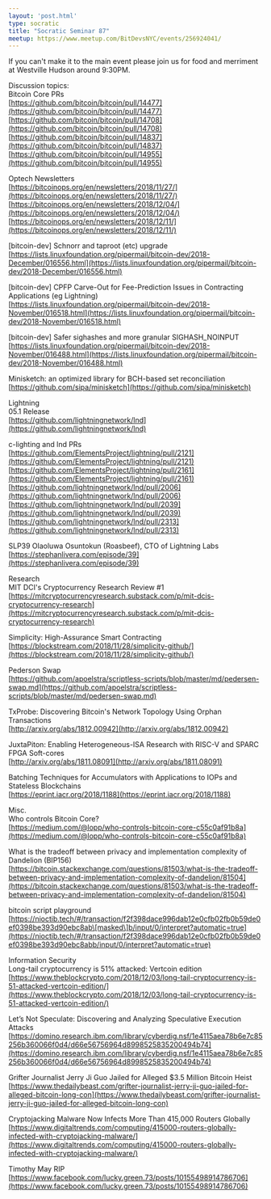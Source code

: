 ```yaml
---
layout: 'post.html'
type: socratic
title: "Socratic Seminar 87"
meetup: https://www.meetup.com/BitDevsNYC/events/256924041/
---
```


If you can't make it to the main event please join us for food and merriment at Westville Hudson around 9:30PM.

Discussion topics:  
Bitcoin Core PRs  
[https://github.com/bitcoin/bitcoin/pull/14477](https://github.com/bitcoin/bitcoin/pull/14477)  
[https://github.com/bitcoin/bitcoin/pull/14708](https://github.com/bitcoin/bitcoin/pull/14708)  
[https://github.com/bitcoin/bitcoin/pull/14837](https://github.com/bitcoin/bitcoin/pull/14837)  
[https://github.com/bitcoin/bitcoin/pull/14955](https://github.com/bitcoin/bitcoin/pull/14955)

Optech Newsletters  
[https://bitcoinops.org/en/newsletters/2018/11/27/](https://bitcoinops.org/en/newsletters/2018/11/27/)  
[https://bitcoinops.org/en/newsletters/2018/12/04/](https://bitcoinops.org/en/newsletters/2018/12/04/)  
[https://bitcoinops.org/en/newsletters/2018/12/11/](https://bitcoinops.org/en/newsletters/2018/12/11/)

\[bitcoin-dev\] Schnorr and taproot (etc) upgrade  
[https://lists.linuxfoundation.org/pipermail/bitcoin-dev/2018-December/016556.html](https://lists.linuxfoundation.org/pipermail/bitcoin-dev/2018-December/016556.html)

\[bitcoin-dev\] CPFP Carve-Out for Fee-Prediction Issues in Contracting Applications (eg Lightning)  
[https://lists.linuxfoundation.org/pipermail/bitcoin-dev/2018-November/016518.html](https://lists.linuxfoundation.org/pipermail/bitcoin-dev/2018-November/016518.html)

\[bitcoin-dev\] Safer sighashes and more granular SIGHASH\_NOINPUT  
[https://lists.linuxfoundation.org/pipermail/bitcoin-dev/2018-November/016488.html](https://lists.linuxfoundation.org/pipermail/bitcoin-dev/2018-November/016488.html)

Minisketch: an optimized library for BCH-based set reconciliation  
[https://github.com/sipa/minisketch](https://github.com/sipa/minisketch)

Lightning  
05.1 Release  
[https://github.com/lightningnetwork/lnd](https://github.com/lightningnetwork/lnd)

c-lighting and lnd PRs  
[https://github.com/ElementsProject/lightning/pull/2121](https://github.com/ElementsProject/lightning/pull/2121)  
[https://github.com/ElementsProject/lightning/pull/2161](https://github.com/ElementsProject/lightning/pull/2161)  
[https://github.com/lightningnetwork/lnd/pull/2006](https://github.com/lightningnetwork/lnd/pull/2006)  
[https://github.com/lightningnetwork/lnd/pull/2039](https://github.com/lightningnetwork/lnd/pull/2039)  
[https://github.com/lightningnetwork/lnd/pull/2313](https://github.com/lightningnetwork/lnd/pull/2313)

SLP39 Olaoluwa Osuntokun (Roasbeef), CTO of Lightning Labs  
[https://stephanlivera.com/episode/39](https://stephanlivera.com/episode/39)

Research  
MIT DCI's Cryptocurrency Research Review #1  
[https://mitcryptocurrencyresearch.substack.com/p/mit-dcis-cryptocurrency-research](https://mitcryptocurrencyresearch.substack.com/p/mit-dcis-cryptocurrency-research)

Simplicity: High-Assurance Smart Contracting  
[https://blockstream.com/2018/11/28/simplicity-github/](https://blockstream.com/2018/11/28/simplicity-github/)

Pederson Swap  
[https://github.com/apoelstra/scriptless-scripts/blob/master/md/pedersen-swap.md](https://github.com/apoelstra/scriptless-scripts/blob/master/md/pedersen-swap.md)

TxProbe: Discovering Bitcoin's Network Topology Using Orphan Transactions  
[http://arxiv.org/abs/1812.00942](http://arxiv.org/abs/1812.00942)

JuxtaPiton: Enabling Heterogeneous-ISA Research with RISC-V and SPARC FPGA Soft-cores  
[http://arxiv.org/abs/1811.08091](http://arxiv.org/abs/1811.08091)

Batching Techniques for Accumulators with Applications to IOPs and Stateless Blockchains  
[https://eprint.iacr.org/2018/1188](https://eprint.iacr.org/2018/1188)

Misc.  
Who controls Bitcoin Core?  
[https://medium.com/@lopp/who-controls-bitcoin-core-c55c0af91b8a](https://medium.com/@lopp/who-controls-bitcoin-core-c55c0af91b8a)

What is the tradeoff between privacy and implementation complexity of Dandelion (BIP156)  
[https://bitcoin.stackexchange.com/questions/81503/what-is-the-tradeoff-between-privacy-and-implementation-complexity-of-dandelion/81504](https://bitcoin.stackexchange.com/questions/81503/what-is-the-tradeoff-between-privacy-and-implementation-complexity-of-dandelion/81504)

bitcoin script playground  
[https://nioctib.tech/#/transaction/f2f398dace996dab12e0cfb02fb0b59de0ef0398be393d90ebc8ab\[masked\]b/input/0/interpret?automatic=true](https://nioctib.tech/#/transaction/f2f398dace996dab12e0cfb02fb0b59de0ef0398be393d90ebc8abb/input/0/interpret?automatic=true)

Information Security  
Long-tail cryptocurrency is 51% attacked: Vertcoin edition  
[https://www.theblockcrypto.com/2018/12/03/long-tail-cryptocurrency-is-51-attacked-vertcoin-edition/](https://www.theblockcrypto.com/2018/12/03/long-tail-cryptocurrency-is-51-attacked-vertcoin-edition/)

Let’s Not Speculate: Discovering and Analyzing Speculative Execution Attacks  
[https://domino.research.ibm.com/library/cyberdig.nsf/1e4115aea78b6e7c85256b360066f0d4/d66e56756964d8998525835200494b74](https://domino.research.ibm.com/library/cyberdig.nsf/1e4115aea78b6e7c85256b360066f0d4/d66e56756964d8998525835200494b74)

Grifter Journalist Jerry Ji Guo Jailed for Alleged $3.5 Million Bitcoin Heist  
[https://www.thedailybeast.com/grifter-journalist-jerry-ji-guo-jailed-for-alleged-bitcoin-long-con](https://www.thedailybeast.com/grifter-journalist-jerry-ji-guo-jailed-for-alleged-bitcoin-long-con)

Cryptojacking Malware Now Infects More Than 415,000 Routers Globally  
[https://www.digitaltrends.com/computing/415000-routers-globally-infected-with-cryptojacking-malware/](https://www.digitaltrends.com/computing/415000-routers-globally-infected-with-cryptojacking-malware/)

Timothy May RIP  
[https://www.facebook.com/lucky.green.73/posts/10155498914786706](https://www.facebook.com/lucky.green.73/posts/10155498914786706)
